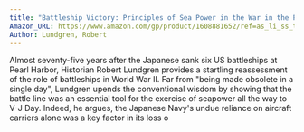 ```yaml
---
title: "Battleship Victory: Principles of Sea Power in the War in the Pacific"
Amazon_URL: https://www.amazon.com/gp/product/1608881652/ref=as_li_ss_tl?ie=UTF8&linkCode=ll1&tag=internetbo00a-20
Author: Lundgren, Robert
---
```

Almost seventy-five years after the Japanese sank six US battleships at Pearl Harbor, Historian Robert Lundgren provides a startling reassessment of the role of battleships in World War II.  Far from "being made obsolete in a single day", Lundgren upends the conventional wisdom by showing that the battle line was an essential tool for the exercise of seapower all the way to V-J Day.    Indeed, he argues, the Japanese Navy's undue reliance on aircraft carriers alone was a key factor in its loss o